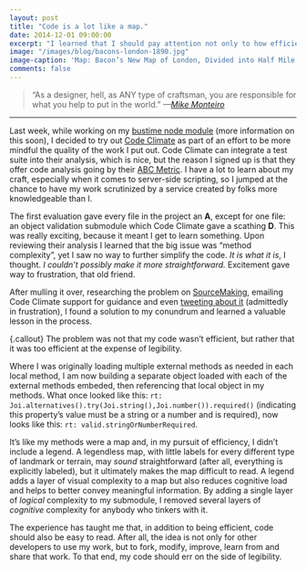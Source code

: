 ```yaml
---
layout: post
title: "Code is a lot like a map."
date: 2014-12-01 09:00:00
excerpt: "I learned that I should pay attention not only to how efficient my code is, but also how legible. Much like a cartographer’s concern is how a map is to be read, and not only how it’s printed."
image: "/images/blog/bacons-london-1890.jpg"
image-caption: 'Map: Bacon’s New Map of London, Divided into Half Mile Squares & Circles. This work is in the public domain. <a href="http://bit.ly/1Ftoe7A">Wikimedia</a>'
comments: false
---
```

> “As a designer, hell, as ANY type of craftsman, you are responsible for what you help to put in the world.” <cite>—[Mike Monteiro](http://muledesign.com/2011/02/how-to-pick-the-right-clients/)</cite>
 
---

Last week, while working on my [bustime node module](https://www.npmjs.org/package/bustime "First ever node module, FTW!") (more information on this soon), I decided to try out [Code Climate](https://codeclimate.com/dashboard) as part of an effort to be more mindful the quality of the work I put out. Code Climate can integrate a test suite into their analysis, which is nice, but the reason I signed up is that they offer code analysis going by their [ABC Metric](http://docs.codeclimate.com/article/148-glossary-abc-metric). I have a lot to learn about my craft, especially when it comes to server-side scripting, so I jumped at the chance to have my work scrutinized by a service created by folks more knowledgeable than I.

The first evaluation gave every file in the project an **A**, except for one file: an object validation submodule which Code Climate gave a scathing **D**. This was really exciting, because it meant I get to learn something. Upon reviewing their analysis I learned that the big issue was “method complexity”, yet I saw no way to further simplify the code. _It is what it is_, I thought. _I couldn’t possibly make it more straightforward._ Excitement gave way to frustration, that old friend.

After mulling it over, researching the problem on [SourceMaking](http://sourcemaking.com/refactoring/long-method), emailing Code Climate support for guidance and even [tweeting about it](https://twitter.com/agarzola/status/537636431619817472) (admittedly in frustration), I found a solution to my conundrum and learned a valuable lesson in the process.

{.callout} The problem was not that my code wasn’t efficient, but rather that it was too efficient at the expense of legibility.

Where I was originally loading multiple external methods as needed in each local method, I am now building a separate object loaded with each of the external methods embeded, then referencing that local object in my methods. What once looked like this: `rt: Joi.alternatives().try(Joi.string(),Joi.number()).required()` (indicating this property’s value must be a string or a number and is required), now looks like this: `rt: valid.stringOrNumberRequired`.

It’s like my methods were a map and, in my pursuit of efficiency, I didn’t include a legend. A legendless map, with little labels for every different type of landmark or terrain, may _sound_ straightforward (after all, everything is explicitly labeled), but it ultimately makes the map difficult to read. A legend adds a layer of visual complexity to a map but also reduces cognitive load and helps to better convey meaningful information. By adding a single layer of _logical_ complexity to my submodule, I removed several layers of _cognitive_ complexity for anybody who tinkers with it.

The experience has taught me that, in addition to being efficient, code should also be easy to read. After all, the idea is not only for other developers to use my work, but to fork, modify, improve, learn from and share that work. To that end, my code should err on the side of legibility.
